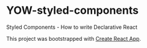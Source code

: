 # YOW-styled-components
Styled Components - How to write Declarative React

This project was bootstrapped with [Create React App](https://github.com/facebookincubator/create-react-app).
